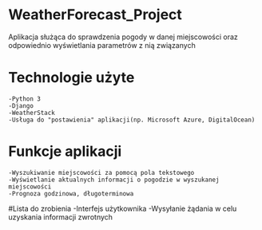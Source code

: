 # WeatherForecast_Project
Aplikacja służąca do sprawdzenia pogody w danej miejscowości oraz odpowiednio wyświetlania parametrów z nią związanych
# Technologie użyte
	-Python 3
	-Django
	-WeatherStack
	-Usługa do "postawienia" aplikacji(np. Microsoft Azure, DigitalOcean)
# Funkcje aplikacji
	-Wyszukiwanie miejscowości za pomocą pola tekstowego
	-Wyświetlanie aktualnych informacji o pogodzie w wyszukanej miejscowości
	-Prognoza godzinowa, długoterminowa
#Lista do zrobienia
        -Interfejs użytkownika
        -Wysyłanie żądania w celu uzyskania informacji zwrotnych
        
	
